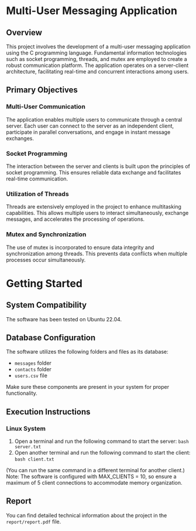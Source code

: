 # Multi-User Messaging Application

## Overview

This project involves the development of a multi-user messaging application using the C programming language. Fundamental information technologies such as socket programming, threads, and mutex are employed to create a robust communication platform. The application operates on a server-client architecture, facilitating real-time and concurrent interactions among users.

## Primary Objectives

### Multi-User Communication
The application enables multiple users to communicate through a central server. Each user can connect to the server as an independent client, participate in parallel conversations, and engage in instant message exchanges.

### Socket Programming
The interaction between the server and clients is built upon the principles of socket programming. This ensures reliable data exchange and facilitates real-time communication.

### Utilization of Threads
Threads are extensively employed in the project to enhance multitasking capabilities. This allows multiple users to interact simultaneously, exchange messages, and accelerates the processing of operations.

### Mutex and Synchronization
The use of mutex is incorporated to ensure data integrity and synchronization among threads. This prevents data conflicts when multiple processes occur simultaneously.

# Getting Started

## System Compatibility

The software has been tested on Ubuntu 22.04.

## Database Configuration

The software utilizes the following folders and files as its database:
- `messages` folder
- `contacts` folder
- `users.csv` file

Make sure these components are present in your system for proper functionality.

## Execution Instructions

### Linux System

1. Open a terminal and run the following command to start the server:
   `bash server.txt`
2. Open another terminal and run the following command to start the client:
   `bash client.txt`

(You can run the same command in a different terminal for another client.)
Note: The software is configured with MAX_CLIENTS = 10, so ensure a maximum of 5 client connections to accommodate memory organization.

## Report
You can find detailed technical information about the project in the `report/report.pdf` file.

